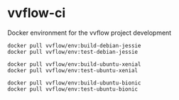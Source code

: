 # vvflow-ci
Docker environment for the vvflow project development

```
docker pull vvflow/env:build-debian-jessie
docker pull vvflow/env:test-debian-jessie

docker pull vvflow/env:build-ubuntu-xenial
docker pull vvflow/env:test-ubuntu-xenial

docker pull vvflow/env:build-ubuntu-bionic
docker pull vvflow/env:test-ubuntu-bionic
```
